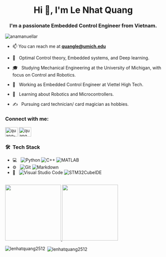 
<!--
**lenhatquang2512/lenhatquang2512** is a ✨ _special_ ✨ repository because its `README.md` (this file) appears on your GitHub profile.

Here are some ideas to get you started:

- 🔭 I’m currently working on ...
- 🌱 I’m currently learning ...
- 👯 I’m looking to collaborate on ...
- 🤔 I’m looking for help with ...
- 💬 Ask me about ...
- 📫 How to reach me: ...
- 😄 Pronouns: ...
- ⚡ Fun fact: ...
-->

<h1 align="center">Hi 👋, I'm Le Nhat Quang</h1>
<h3 align="center">I'm a passionate Embedded Control Engineer from Vietnam.</h3>

<p align="left"> <img src="https://komarev.com/ghpvc/?username=anamanuellar&label=Profile%20views&color=0e75b6&style=flat" alt="anamanuellar" /> </p>

- 📫 You can reach me at **quangle@umich.edu**

- 🤔 &nbsp; Optimal Control theory, Embedded systems, and Deep learning.
- 🎓 &nbsp; Studying Mechanical Engineering at the University of Michigan, with focus on Control and Robotics.
- 💼 &nbsp; Working as Embedded Control Engineer at Viettel High Tech.
- 🌱 &nbsp; Learning about Robotics and Microcontrollers.
- ✍️ &nbsp; Pursuing card technician/ card magician as hobbies.

<h3 align="left">Connect with me:</h3>
<p align="left">
<a href="https://www.linkedin.com/in/quang-le-585b591ab/" target="blank"><img align="center" src="https://raw.githubusercontent.com/rahuldkjain/github-profile-readme-generator/master/src/images/icons/Social/linked-in-alt.svg" alt="quang-le-585b591ab" height="30" width="40" /></a>
<a href="https://www.instagram.com/quang.nhat.le/" target="blank"><img align="center" src="https://raw.githubusercontent.com/rahuldkjain/github-profile-readme-generator/master/src/images/icons/Social/instagram.svg" alt="quang.nhat.le" height="30" width="40" /></a>
</p>

<h3> 🛠 &nbsp;Tech Stack</h3>

- 💻 &nbsp;
  ![Python](https://img.shields.io/badge/-Python-333333?style=flat&logo=python)
  ![C++](https://img.shields.io/badge/-C++-333333?style=flat&logo=C%2B%2B&logoColor=00599C)
  ![MATLAB](https://img.shields.io/badge/-MATLAB-333333?style=flat&logo=MATLAB&logoColor=276DC3)
- ⚙️ &nbsp;
  ![Git](https://img.shields.io/badge/-Git-333333?style=flat&logo=git)
  ![Markdown](https://img.shields.io/badge/-Markdown-333333?style=flat&logo=markdown)
- 🔧 &nbsp;
  ![Visual Studio Code](https://img.shields.io/badge/-Visual%20Studio%20Code-333333?style=flat&logo=visual-studio-code&logoColor=007ACC)
  ![STM32CubeIDE](https://img.shields.io/badge/-STM32CubeIDE-333333?style=flat&logo=STM32CubeIDE&logoColor=2C2255)

<br/>

<a href="https://github.com/AVS1508">
  <img height="180em" src="https://github-readme-stats.vercel.app/api?username=lenhatquang2512&theme=buefy&show_icons=true" />
  <img height="180em" src="https://github-readme-stats.vercel.app/api/top-langs/?username=lenhatquang2512&theme=buefy&layout=compact" />
</a>

<p><img align="left" src="https://github-readme-stats.vercel.app/api/top-langs?username=lenhatquang2512&show_icons=true&locale=en&layout=compact" alt="lenhatquang2512" /></p>

<p>&nbsp;<img align="center" src="https://github-readme-stats.vercel.app/api?username=lenhatquang2512&show_icons=true&locale=en" alt="lenhatquang2512" /></p>

